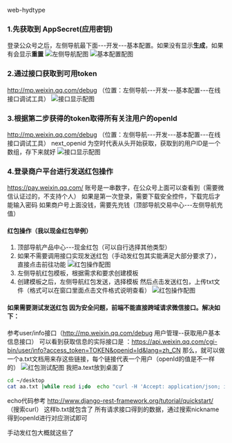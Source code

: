 web-hydtype
### 1.先获取到 AppSecret(应用密钥)
登录公众号之后，左侧导航最下面---开发---基本配置。如果没有显示**生成**，如果有会显示**重置**
![左侧导航配图](http://7xt475.com1.z0.glb.clouddn.com/1.png) ![基本配置配图](http://7xt475.com1.z0.glb.clouddn.com/11.png)

<!--More-->
### 2.通过接口获取到可用token
http://mp.weixin.qq.com/debug  （位置：左侧导航---开发---基本配置---在线接口调试工具）
![接口显示配图](http://7xt475.com1.z0.glb.clouddn.com/3.png)

### 3.根据第二步获得的token取得所有关注用户的openId 
http://mp.weixin.qq.com/debug  （位置：左侧导航---开发---基本配置---在线接口调试工具）
next_openid 为空时代表从头开始获取，获取到的用户ID是一个数组，存下来就好
![接口显示配图](http://7xt475.com1.z0.glb.clouddn.com/4.png)

### 4.登录商户平台进行发送红包操作
https://pay.weixin.qq.com/ 
账号是一串数字，在公众号上面可以查看到（需要微信认证过的，不支持个人）
如果是第一次登录，需要下载安全控件，下载完后才能输入密码
如果商户号上面没钱，需要先充钱（顶部导航交易中心---左侧导航充值）

#### 红包操作（我以现金红包举例）
1. 顶部导航产品中心---现金红包（可以自行选择其他类型）
2. 如果不需要调用接口实现发送红包（手动发红包其实能满足大部分要求了），直接点击前往功能 
![红包操作配图](http://7xt475.com1.z0.glb.clouddn.com/5.png)
3. 左侧导航红包模板，根据需求和要求创建模板
4. 创建模板之后，左侧导航红包发送，选择模板 然后点击发送红包，上传txt文件（格式可以在窗口里面点击文件格式说明查看）
![红包操作配图](http://7xt475.com1.z0.glb.clouddn.com/6.png)

#### 如果需要测试发送红包 因为安全问题，前端不能直接跨域请求微信接口。解决如下：
参考user/info接口（http://mp.weixin.qq.com/debug 用户管理--获取用户基本信息接口）
可以看到获取信息的实际接口是 ：https://api.weixin.qq.com/cgi-bin/user/info?access_token=TOKEN&openid=Id&lang=zh_CN
那么，就可以做一个a.txt文档用来存这些链接，每个链接代表一个用户（openId的值是不一样的）
![红包测试配图](http://7xt475.com1.z0.glb.clouddn.com/111.png)
我把a.text放到桌面了
```bash
cd ~/desktop
cat aa.txt |while read i;do  echo "curl -H 'Accept: application/json; indent=4' '$i'";done|sh >bb.txt
```
echo代码参考 http://www.django-rest-framework.org/tutorial/quickstart/   （搜索curl）
这样b.txt就包含了 所有请求接口得到的数据，通过搜索nickname得到openId进行对应测试即可

手动发红包大概就这些了

